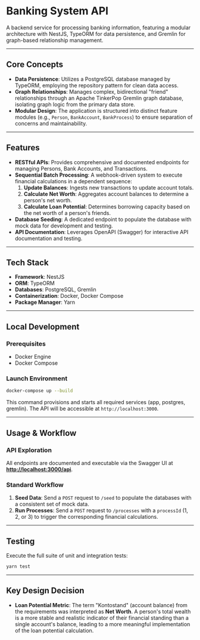 # Banking System API

A backend service for processing banking information, featuring a modular architecture with NestJS, TypeORM for data persistence, and Gremlin for graph-based relationship management.

---

## Core Concepts

- **Data Persistence**: Utilizes a PostgreSQL database managed by TypeORM, employing the repository pattern for clean data access.
- **Graph Relationships**: Manages complex, bidirectional "friend" relationships through an Apache TinkerPop Gremlin graph database, isolating graph logic from the primary data store.
- **Modular Design**: The application is structured into distinct feature modules (e.g., `Person`, `BankAccount`, `BankProcess`) to ensure separation of concerns and maintainability.

---

## Features

- **RESTful APIs**: Provides comprehensive and documented endpoints for managing Persons, Bank Accounts, and Transactions.
- **Sequential Batch Processing**: A webhook-driven system to execute financial calculations in a dependent sequence:
  1.  **Update Balances**: Ingests new transactions to update account totals.
  2.  **Calculate Net Worth**: Aggregates account balances to determine a person's net worth.
  3.  **Calculate Loan Potential**: Determines borrowing capacity based on the net worth of a person's friends.
- **Database Seeding**: A dedicated endpoint to populate the database with mock data for development and testing.
- **API Documentation**: Leverages OpenAPI (Swagger) for interactive API documentation and testing.

---

## Tech Stack

- **Framework**: NestJS
- **ORM**: TypeORM
- **Databases**: PostgreSQL, Gremlin
- **Containerization**: Docker, Docker Compose
- **Package Manager**: Yarn

---

## Local Development

### Prerequisites

- Docker Engine
- Docker Compose

### Launch Environment

```bash
docker-compose up --build
```

This command provisions and starts all required services (app, postgres, gremlin). The API will be accessible at `http://localhost:3000`.

---

## Usage & Workflow

### API Exploration

All endpoints are documented and executable via the Swagger UI at **[http://localhost:3000/api](http://localhost:3000/api)**.

### Standard Workflow

1.  **Seed Data**: Send a `POST` request to `/seed` to populate the databases with a consistent set of mock data.
2.  **Run Processes**: Send a `POST` request to `/processes` with a `processId` (1, 2, or 3) to trigger the corresponding financial calculations.

---

## Testing

Execute the full suite of unit and integration tests:

```bash
yarn test
```

---

## Key Design Decision

- **Loan Potential Metric**: The term "Kontostand" (account balance) from the requirements was interpreted as **Net Worth**. A person's total wealth is a more stable and realistic indicator of their financial standing than a single account's balance, leading to a more meaningful implementation of the loan potential calculation.

